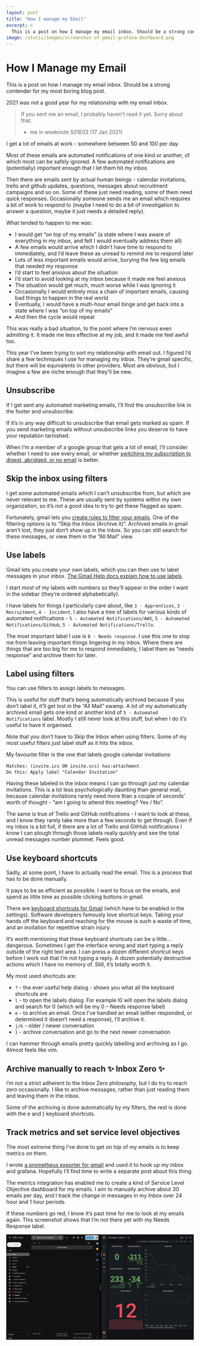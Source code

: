 ```yaml
---
layout: post
title: "How I manage my Email"
excerpt: >
  This is a post on how I manage my email inbox. Should be a strong contender for my most boring blog post.
image: /static/images/screenshot-of-gmail-grafana-dashboard.png
---
```


# How I Manage my Email

This is a post on how I manage my email inbox. Should be a strong contender for my most boring blog post.

2021 was not a good year for my relationship with my email inbox.

> If you sent me an email, I probably haven’t read it yet. Sorry about that.
> - me in weeknote S01E02 (17 Jan 2021)

I get a lot of emails at work - somewhere between 50 and 100 per day.

Most of these emails are automated notifications of one kind or another, of which most can be safely ignored. A few automated notifications are (potentially) important enough that I let them hit my inbox.

Then there are emails sent by actual human beings - calendar invitations, trello and github updates, questions, messages about recruitment campaigns and so on. Some of these just need reading, some of them need quick responses. Occasionally someone sends me an email which requires a bit of work to respond to (maybe I need to do a bit of investigation to answer a question, maybe it just needs a detailed reply).

What tended to happen to me was:

- I would get “on top of my emails” (a state where I was aware of everything in my inbox, and felt I would eventually address them all)
- A few emails would arrive which I didn’t have time to respond to immediately, and I’d leave these as unread to remind me to respond later
- Lots of less important emails would arrive, burying the few big emails that needed my response
- I’d start to feel anxious about the situation
- I’d start to avoid looking at my inbox because it made me feel anxious
- The situation would get much, much worse while I was ignoring it
- Occasionally I would entirely miss a chain of important emails, causing bad things to happen in the real world
- Eventually, I would have a multi-hour email binge and get back into a state where I was “on top of my emails”
- And then the cycle would repeat

This was really a bad situation, to the point where I’m nervous even admitting it. It made me less effective at my job, and it made me feel awful too.

This year I’ve been trying to sort my relationship with email out. I figured I’d share a few techniques I use for managing my inbox. They’re gmail specific, but there will be equivalents in other providers. Most are obvious, but I imagine a few are niche enough that they'll be new.

## Unsubscribe

If I get sent any automated marketing emails, I’ll find the unsubscribe link in the footer and unsubscribe.

If it’s in any way difficult to unsubscribe that email gets marked as spam. If you send marketing emails without unsubscribe links you deserve to have your reputation tarnished.

When I’m a member of a google group that gets a lot of email, I’ll consider whether I need to see every email, or whether [switching my subscription to digest, abridged, or no email](https://support.google.com/groups/answer/9792489) is better.

## Skip the inbox using filters

I get some automated emails which I can’t unsubscribe from, but which are never relevant to me. These are usually sent by systems within my own organization, so it’s not a good idea to try to get these flagged as spam.

Fortunately, gmail lets you [create rules to filter your emails](https://support.google.com/mail/answer/6579). One of the filtering options is to “Skip the Inbox (Archive it)”. Archived emails in gmail aren’t lost, they just don’t show up in the Inbox. So you can still search for these messages, or view them in the “All Mail” view.

## Use labels

Gmail lets you create your own labels, which you can then use to label messages in your inbox. [The Gmail Help docs explain how to use labels](https://support.google.com/mail/answer/118708).

I start most of my labels with numbers so they’ll appear in the order I want in the sidebar (they’re ordered alphabetically).

I have labels for things I particularly care about, like `3 - Apprentices`, `3 - Recruitment`, `4 - Incident`. I also have a tree of labels for various kinds of automated notifications - `5 - Automated Notifications/AWS`, `5 - Automated Notifications/GitHub`, `5 - Automated Notifications/Trello`.

The most important label I use is `0 - Needs response`. I use this one to stop me from leaving important things lingering in my inbox. Where there are things that are too big for me to respond immediately, I label them as “needs response” and archive them for later.

## Label using filters

You can use filters to assign labels to messages.

This is useful for stuff that’s being automatically archived because if you don’t label it, it’ll get lost in the “All Mail” swamp. A lot of my automatically archived email gets one kind or another kind of `5 - Automated Notifications` label. Mostly I still never look at this stuff, but when I do it’s useful to have it organised.

Note that you don’t have to Skip the Inbox when using filters. Some of my most useful filters just label stuff as it hits the inbox.

My favourite filter is the one that labels google calendar invitations:

```
Matches: (invite.ics OR invite.vcs) has:attachment
Do this: Apply label "Calendar Invitation"
```

Having these labeled in the inbox means I can go through just my calendar invitations. This is a lot less psychologically daunting than general mail, because calendar invitations rarely need more than a couple of seconds’ worth of thought - “am I going to attend this meeting? Yes / No”.

The same is true of Trello and GitHub notifications - I want to look at these, and I know they rarely take more than a few seconds to get through. Even if my inbox is a bit full, if there are a lot of Trello and GitHub notifications I know I can plough through those labels really quickly and see the total unread messages number plummet. Feels good.

## Use keyboard shortcuts

Sadly, at some point, I have to actually read the email. This is a process that has to be done manually.

It pays to be as efficient as possible. I want to focus on the emails, and spend as little time as possible clicking buttons in gmail.

There are [keyboard shortcuts for Gmail](https://support.google.com/mail/answer/6594?hl=en) (which have to be enabled in the settings). Software developers famously love shortcut keys. Taking your hands off the keyboard and reaching for the mouse is such a waste of time, and an invitation for repetitive strain injury.

It’s worth mentioning that these keyboard shortcuts can be a little… dangerous. Sometimes I get the interface wrong and start typing a reply outside of the right text area. I can press a dozen different shortcut keys before I work out that I’m not typing a reply. A dozen potentially destructive actions which I have no memory of. Still, it’s totally worth it.

My most used shortcuts are:

- `?` - the ever useful help dialog - shows you what all the keyboard shortcuts are
- `l` - to open the labels dialog. For example l0 will open the labels dialog and search for 0 (which will be my 0 – Needs response label)
- `e` - to archive an email. Once I’ve handled an email (either responded, or determined it doesn’t need a response), I’ll archive it.
- `j/k` - older / newer conversation
- `}` - archive conversation and go to the next newer conversation

I can hammer through emails pretty quickly labelling and archiving as I go. Almost feels like vim.

## Archive manually to reach ✨ Inbox Zero ✨

I’m not a strict adherent to the Inbox Zero philosophy, but I do try to reach zero occasionally. I like to archive messages, rather than just reading them and leaving them in the inbox.

Some of the archiving is done automatically by my filters, the rest is done with the e and } keyboard shortcuts.

## Track metrics and set service level objectives

The most extreme thing I’ve done to get on top of my emails is to keep metrics on them.

I wrote [a prometheus exporter for gmail](https://github.com/richardTowers/prometheus-gmail-exporter-go) and used it to hook up my inbox and grafana. Hopefully I’ll find time to write a separate post about this thing.

The metrics integration has enabled me to create a kind of Service Level Objective dashboard for my emails. I aim to manually archive about 30 emails per day, and I track the change in messages in my Inbox over 24 hour and 1 hour periods.

If these numbers go red, I know it’s past time for me to look at my emails again. This screenshot shows that I’m not there yet with my Needs Response label.

![Screenshot showing an empty gmail inbox alongside a grafana dashboard with various metrics. The metrics show 0 Threads in Inbox (green), -211 Change in Inbox (green), 233 Emails archived (green), -34 Change in Inbox (green), and 12 Needs Response (red). There are line graphs showing a downward trend in Inbox Total and a slight upward trend in Needs Response.](/static/images/screenshot-of-gmail-grafana-dashboard.png)
